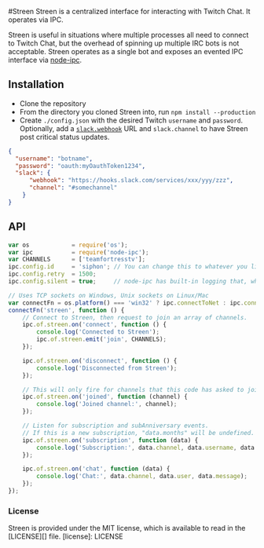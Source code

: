 #Streen
Streen is a centralized interface for interacting with Twitch Chat. It operates via IPC.

Streen is useful in situations where multiple processes all need to connect to Twitch Chat, 
but the overhead of spinning up multiple IRC bots is not acceptable. Streen operates as a single bot and exposes
an evented IPC interface via [node-ipc](https://github.com/RIAEvangelist/node-ipc).

## Installation
- Clone the repository
- From the directory you cloned Streen into, run `npm install --production`
- Create `./config.json` with the desired Twitch `username` and `password`. Optionally, add a 
[`slack.webhook`](https://my.slack.com/services/new/incoming-webhook/) URL and `slack.channel` 
to have Streen post critical status updates.
```json
{
  "username": "botname",
  "password": "oauth:myOauthToken1234",
  "slack": {
      "webhook": "https://hooks.slack.com/services/xxx/yyy/zzz",
      "channel": "#somechannel"
    }
}
```

## API
```javascript
var os            = require('os');
var ipc           = require('node-ipc');
var CHANNELS      = ['teamfortresstv'];
ipc.config.id     = 'siphon'; // You can change this to whatever you like.
ipc.config.retry  = 1500;
ipc.config.silent = true;     // node-ipc has built-in logging that, while comprehensive, is very spammy.

// Uses TCP sockets on Windows, Unix sockets on Linux/Mac
var connectFn = os.platform() === 'win32' ? ipc.connectToNet : ipc.connectTo;
connectFn('streen', function () {
    // Connect to Streen, then request to join an array of channels.
    ipc.of.streen.on('connect', function () {
        console.log('Connected to Streen');
        ipc.of.streen.emit('join', CHANNELS);
    });

    ipc.of.streen.on('disconnect', function () {
        console.log('Disconnected from Streen');
    });

    // This will only fire for channels that this code has asked to join.
    ipc.of.streen.on('joined', function (channel) {
        console.log('Joined channel:', channel);
    });

    // Listen for subscription and subAnniversary events.
    // If this is a new subscription, "data.months" will be undefined.
    ipc.of.streen.on('subscription', function (data) {
        console.log('Subscription:', data.channel, data.username, data.months);
    });

    ipc.of.streen.on('chat', function (data) {
        console.log('Chat:', data.channel, data.user, data.message);
    });
});
```

### License
Streen is provided under the MIT license, which is available to read in the [LICENSE][] file.
[license]: LICENSE
